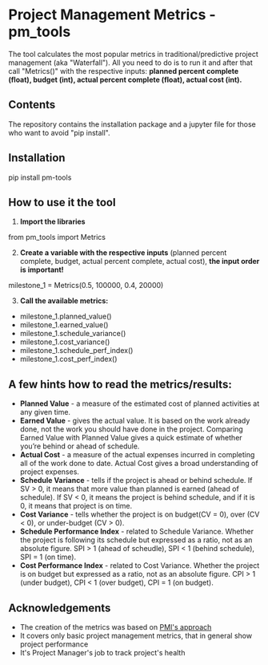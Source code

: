 # Project Management Metrics - pm_tools
The tool calculates the most popular metrics in traditional/predictive project management (aka "Waterfall"). All you need to do is to run it and after that call "Metrics()" with the respective inputs: **planned percent complete (float), budget (int), actual percent complete (float), actual cost (int).** 

## Contents
The repository contains the installation package and a jupyter file for those who want to avoid "pip install".

## Installation

pip install pm-tools

## How to use it the tool

1. **Import the libraries**

from pm_tools import Metrics

2. **Create a variable with the respective inputs** (planned percent complete, budget, actual percent complete, actual cost), **the input order is important!**

milestone_1 = Metrics(0.5, 100000, 0.4, 20000)

3. **Call the available metrics:**
- milestone_1.planned_value()
- milestone_1.earned_value()
- milestone_1.schedule_variance()
- milestone_1.cost_variance()
- milestone_1.schedule_perf_index()
- milestone_1.cost_perf_index()

## A few hints how to read the metrics/results:

- **Planned Value** - a measure of the estimated cost of planned activities at any given time.
- **Earned Value** - gives the actual value. It is based on the work already done, not the work you should have done in the project. Comparing Earned Value with Planned Value gives a quick estimate of whether you’re behind or ahead of schedule.
- **Actual Cost** - a measure of the actual expenses incurred in completing all of the work done to date. Actual Cost gives a broad understanding of project expenses.
- **Schedule Variance** - tells if the project is ahead or behind schedule. If SV > 0, it means that more value than planned is earned (ahead of schedule). If SV < 0, it means the project is behind schedule, and if it is 0, it means that project is on time.
- **Cost Variance** - tells whether the project is on budget(CV = 0), over (CV < 0), or under-budget (CV > 0).
- **Schedule Performance Index** - related to Schedule Variance. Whether the project is following its schedule but expressed as a ratio, not as an absolute figure. SPI > 1 (ahead of scheudle), SPI < 1 (behind schedule), SPI = 1 (on time).
- **Cost Performance Index** - related to Cost Variance. Whether the project is on budget but expressed as a ratio, not as an absolute figure. CPI > 1 (under budget), CPI < 1 (over budget), CPI = 1 (on budget).

## Acknowledgements
- The creation of the metrics was based on [PMI's approach](https://pmi.org) 
- It covers only basic project management metrics, that in general show project performance
- It's Project Manager's job to track project's health

